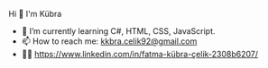 Hi 👋 I'm Kübra
- 🌱 I’m currently learning C#, HTML, CSS, JavaScript.
- 📫 How to reach me: kkbra.celik92@gmail.com
- 👩‍💻 https://www.linkedin.com/in/fatma-kübra-çelik-2308b6207/ 
